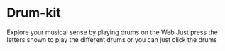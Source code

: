 # Drum-kit
Explore your musical sense by playing drums on the Web
Just press the letters shown to play the different drums 
or you can just click the drums
